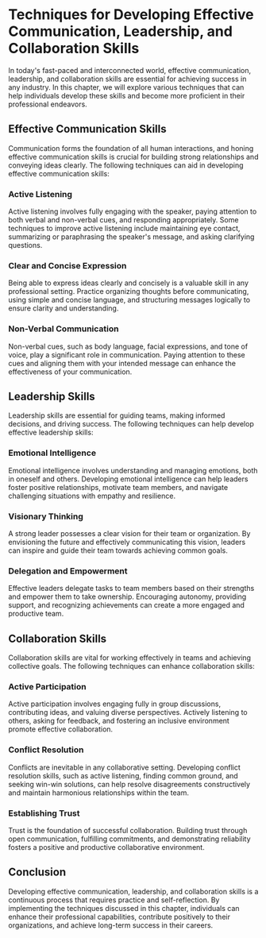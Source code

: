 Techniques for Developing Effective Communication, Leadership, and Collaboration Skills
================================================================================================



In today's fast-paced and interconnected world, effective communication, leadership, and collaboration skills are essential for achieving success in any industry. In this chapter, we will explore various techniques that can help individuals develop these skills and become more proficient in their professional endeavors.

Effective Communication Skills
-----------------------------------------

Communication forms the foundation of all human interactions, and honing effective communication skills is crucial for building strong relationships and conveying ideas clearly. The following techniques can aid in developing effective communication skills:

### Active Listening

Active listening involves fully engaging with the speaker, paying attention to both verbal and non-verbal cues, and responding appropriately. Some techniques to improve active listening include maintaining eye contact, summarizing or paraphrasing the speaker's message, and asking clarifying questions.

### Clear and Concise Expression

Being able to express ideas clearly and concisely is a valuable skill in any professional setting. Practice organizing thoughts before communicating, using simple and concise language, and structuring messages logically to ensure clarity and understanding.

### Non-Verbal Communication

Non-verbal cues, such as body language, facial expressions, and tone of voice, play a significant role in communication. Paying attention to these cues and aligning them with your intended message can enhance the effectiveness of your communication.

Leadership Skills
----------------------------

Leadership skills are essential for guiding teams, making informed decisions, and driving success. The following techniques can help develop effective leadership skills:

### Emotional Intelligence

Emotional intelligence involves understanding and managing emotions, both in oneself and others. Developing emotional intelligence can help leaders foster positive relationships, motivate team members, and navigate challenging situations with empathy and resilience.

### Visionary Thinking

A strong leader possesses a clear vision for their team or organization. By envisioning the future and effectively communicating this vision, leaders can inspire and guide their team towards achieving common goals.

### Delegation and Empowerment

Effective leaders delegate tasks to team members based on their strengths and empower them to take ownership. Encouraging autonomy, providing support, and recognizing achievements can create a more engaged and productive team.

Collaboration Skills
-------------------------------

Collaboration skills are vital for working effectively in teams and achieving collective goals. The following techniques can enhance collaboration skills:

### Active Participation

Active participation involves engaging fully in group discussions, contributing ideas, and valuing diverse perspectives. Actively listening to others, asking for feedback, and fostering an inclusive environment promote effective collaboration.

### Conflict Resolution

Conflicts are inevitable in any collaborative setting. Developing conflict resolution skills, such as active listening, finding common ground, and seeking win-win solutions, can help resolve disagreements constructively and maintain harmonious relationships within the team.

### Establishing Trust

Trust is the foundation of successful collaboration. Building trust through open communication, fulfilling commitments, and demonstrating reliability fosters a positive and productive collaborative environment.

Conclusion
----------

Developing effective communication, leadership, and collaboration skills is a continuous process that requires practice and self-reflection. By implementing the techniques discussed in this chapter, individuals can enhance their professional capabilities, contribute positively to their organizations, and achieve long-term success in their careers.
